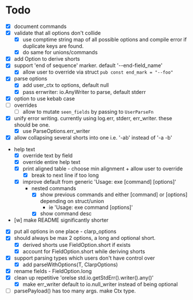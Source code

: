 # Todo
- [x] document commands
- [x] validate that all options don't collide
  - [x] use comptime string map of all possible options and compile error if duplicate keys are found.
  - [x] do same for unions/commands
- [x] add Option to derive shorts
- [x] support 'end of sequence' marker. default '--end-field_name'
  - [x] allow user to override via struct `pub const end_mark = "--foo"`
- [x] parse options
  - [x] add user_ctx to options, default null
  - [x] pass errwriter: io.AnyWriter to parse, default stderr
- [x] option to use kebab case
- [ ] overrides
  - [ ] allow to mutate `seen_fields` by passing to `UserParseFn`
- [x] unify error writing. currently using log.err, stderr, err_writer. these should be one.
  - [x] use ParseOptions.err_writer
- [x] allow collapsing several shorts into one i.e. '-ab' instead of '-a -b'
- help text
  - [x] override text by field
  - [x] override entire help text
  - [x] print aligned table - choose min alignment + allow user to override
    - [x] break to next line if too long
  - [x] improve default from generic 'Usage: exe [command] [options]'
    - nested commands
      - [x] show previous commands and either [command] or [options] depending on struct/union
        - ie 'Usage: exe command [options]'
      - [x] show command desc
- [w] make README significantly shorter
- [x] put all options in one place - clarp_options
- [x] should always be max 2 options, a long and optional short. 
  - [x] derived shorts use FieldOption.short if exists
  - [x] account for FieldOption.short while deriving shorts
- [x] support parsing types which users don't have control over
  - [x] add parseWithOptions(T, ClarpOptions)
- [x] rename fields - FieldOption.long
- [x] clean up repetitive 'orelse std.io.getStdErr().writer().any()'
  - [x] make err_writer default to io.null_writer instead of being optional
- [ ] parsePayload() has too many args. make Ctx type.